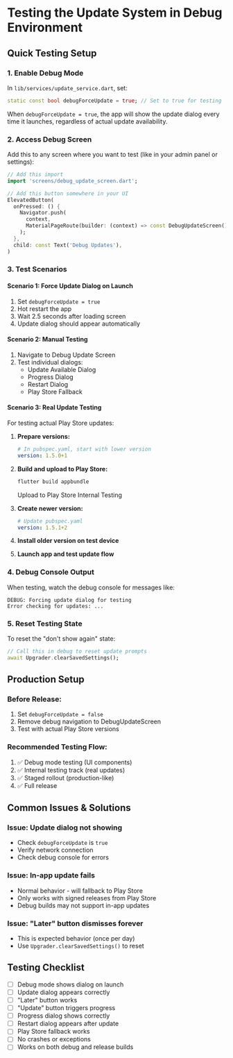 # Testing the Update System in Debug Environment

## Quick Testing Setup

### 1. **Enable Debug Mode**

In `lib/services/update_service.dart`, set:

```dart
static const bool debugForceUpdate = true; // Set to true for testing
```

When `debugForceUpdate = true`, the app will show the update dialog every time it launches, regardless of actual update availability.

### 2. **Access Debug Screen**

Add this to any screen where you want to test (like in your admin panel or settings):

```dart
// Add this import
import 'screens/debug_update_screen.dart';

// Add this button somewhere in your UI
ElevatedButton(
  onPressed: () {
    Navigator.push(
      context,
      MaterialPageRoute(builder: (context) => const DebugUpdateScreen()),
    );
  },
  child: const Text('Debug Updates'),
)
```

### 3. **Test Scenarios**

#### **Scenario 1: Force Update Dialog on Launch**

1. Set `debugForceUpdate = true`
2. Hot restart the app
3. Wait 2.5 seconds after loading screen
4. Update dialog should appear automatically

#### **Scenario 2: Manual Testing**

1. Navigate to Debug Update Screen
2. Test individual dialogs:
   - Update Available Dialog
   - Progress Dialog
   - Restart Dialog
   - Play Store Fallback

#### **Scenario 3: Real Update Testing**

For testing actual Play Store updates:

1. **Prepare versions:**

   ```yaml
   # In pubspec.yaml, start with lower version
   version: 1.5.0+1
   ```

2. **Build and upload to Play Store:**

   ```bash
   flutter build appbundle
   ```

   Upload to Play Store Internal Testing

3. **Create newer version:**

   ```yaml
   # Update pubspec.yaml
   version: 1.5.1+2
   ```

4. **Install older version on test device**
5. **Launch app and test update flow**

### 4. **Debug Console Output**

When testing, watch the debug console for messages like:

```
DEBUG: Forcing update dialog for testing
Error checking for updates: ...
```

### 5. **Reset Testing State**

To reset the "don't show again" state:

```dart
// Call this in debug to reset update prompts
await Upgrader.clearSavedSettings();
```

## Production Setup

### **Before Release:**

1. Set `debugForceUpdate = false`
2. Remove debug navigation to DebugUpdateScreen
3. Test with actual Play Store versions

### **Recommended Testing Flow:**

1. ✅ Debug mode testing (UI components)
2. ✅ Internal testing track (real updates)
3. ✅ Staged rollout (production-like)
4. ✅ Full release

## Common Issues & Solutions

### **Issue: Update dialog not showing**

- Check `debugForceUpdate` is `true`
- Verify network connection
- Check debug console for errors

### **Issue: In-app update fails**

- Normal behavior - will fallback to Play Store
- Only works with signed releases from Play Store
- Debug builds may not support in-app updates

### **Issue: "Later" button dismisses forever**

- This is expected behavior (once per day)
- Use `Upgrader.clearSavedSettings()` to reset

## Testing Checklist

- [ ] Debug mode shows dialog on launch
- [ ] Update dialog appears correctly
- [ ] "Later" button works
- [ ] "Update" button triggers progress
- [ ] Progress dialog shows correctly
- [ ] Restart dialog appears after update
- [ ] Play Store fallback works
- [ ] No crashes or exceptions
- [ ] Works on both debug and release builds
